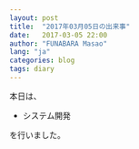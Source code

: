 ```yaml
---
layout: post
title:  "2017年03月05日の出来事"
date:   2017-03-05 22:00
author: "FUNABARA Masao"
lang: "ja"
categories: blog
tags: diary
---
```


本日は、

* システム開発

を行いました。
